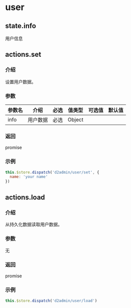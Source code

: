 # user

## state.info

用户信息

## actions.set

### 介绍

设置用户数据。

### 参数

| 参数名 | 介绍 | 必选 | 值类型 | 可选值 | 默认值 |
| --- | --- | --- | --- | --- | --- |
| info | 用户数据 | 必选 | Object |  |  |

### 返回

promise

### 示例

``` js
this.$store.dispatch('d2admin/user/set', {
  name: 'your name'
})
```

## actions.load

### 介绍

从持久化数据读取用户数据。

### 参数

无

### 返回

promise

### 示例

``` js
this.$store.dispatch('d2admin/user/load')
```